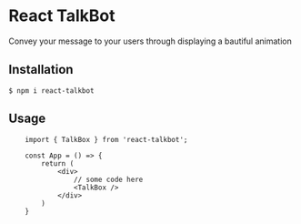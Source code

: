 # React TalkBot

Convey your message to your users through displaying a bautiful animation

## Installation

```
$ npm i react-talkbot
```

## Usage

```
    import { TalkBox } from 'react-talkbot';

    const App = () => {
        return (
            <div>
                // some code here
                <TalkBox />
            </div>
        )
    }
```
